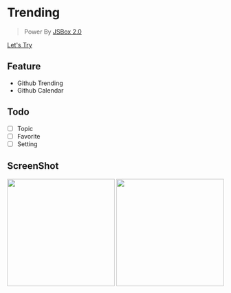 # Trending

> Power By [JSBox 2.0](https://itunes.apple.com/cn/app/id1312014438)

[Let's Try](https://xteko.com/redir?name=Trending&url=http://q659q2a7i.bkt.clouddn.com/Trending-2.0.5.zip)

## Feature

- Github Trending
- Github Calendar

## Todo 

- [ ] Topic
- [ ] Favorite
- [ ] Setting

## ScreenShot

<img src="http://q659q2a7i.bkt.clouddn.com/1.PNG" width="250"/>
<img src="http://q659q2a7i.bkt.clouddn.com/2.PNG" width="250"/>
